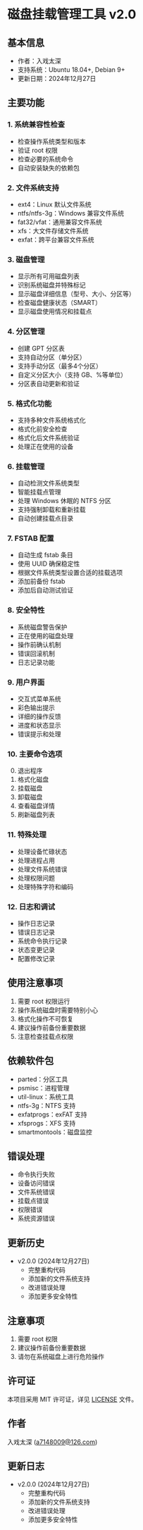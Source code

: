 # 磁盘挂载管理工具 v2.0

## 基本信息
- 作者：入戏太深
- 支持系统：Ubuntu 18.04+, Debian 9+
- 更新日期：2024年12月27日

## 主要功能

### 1. 系统兼容性检查
- 检查操作系统类型和版本
- 验证 root 权限
- 检查必要的系统命令
- 自动安装缺失的依赖包

### 2. 文件系统支持
- ext4：Linux 默认文件系统
- ntfs/ntfs-3g：Windows 兼容文件系统
- fat32/vfat：通用兼容文件系统
- xfs：大文件存储文件系统
- exfat：跨平台兼容文件系统

### 3. 磁盘管理
- 显示所有可用磁盘列表
- 识别系统磁盘并特殊标记
- 显示磁盘详细信息（型号、大小、分区等）
- 检查磁盘健康状态（SMART）
- 显示磁盘使用情况和挂载点

### 4. 分区管理
- 创建 GPT 分区表
- 支持自动分区（单分区）
- 支持手动分区（最多4个分区）
- 自定义分区大小（支持 GB、%等单位）
- 分区表自动更新和验证

### 5. 格式化功能
- 支持多种文件系统格式化
- 格式化前安全检查
- 格式化后文件系统验证
- 处理正在使用的设备

### 6. 挂载管理
- 自动检测文件系统类型
- 智能挂载点管理
- 处理 Windows 休眠的 NTFS 分区
- 支持强制卸载和重新挂载
- 自动创建挂载点目录

### 7. FSTAB 配置
- 自动生成 fstab 条目
- 使用 UUID 确保稳定性
- 根据文件系统类型设置合适的挂载选项
- 添加前备份 fstab
- 添加后自动测试验证

### 8. 安全特性
- 系统磁盘警告保护
- 正在使用的磁盘处理
- 操作前确认机制
- 错误回滚机制
- 日志记录功能

### 9. 用户界面
- 交互式菜单系统
- 彩色输出提示
- 详细的操作反馈
- 进度和状态显示
- 错误提示和处理

### 10. 主要命令选项
0. 退出程序
1. 格式化磁盘
2. 挂载磁盘
3. 卸载磁盘
4. 查看磁盘详情
5. 刷新磁盘列表

### 11. 特殊处理
- 处理设备忙碌状态
- 处理进程占用
- 处理文件系统错误
- 处理权限问题
- 处理特殊字符和编码

### 12. 日志和调试
- 操作日志记录
- 错误日志记录
- 系统命令执行记录
- 状态变更记录
- 配置修改记录

## 使用注意事项
1. 需要 root 权限运行
2. 操作系统磁盘时需要特别小心
3. 格式化操作不可恢复
4. 建议操作前备份重要数据
5. 注意检查挂载点权限

## 依赖软件包
- parted：分区工具
- psmisc：进程管理
- util-linux：系统工具
- ntfs-3g：NTFS 支持
- exfatprogs：exFAT 支持
- xfsprogs：XFS 支持
- smartmontools：磁盘监控

## 错误处理
- 命令执行失败
- 设备访问错误
- 文件系统错误
- 挂载点错误
- 权限错误
- 系统资源错误

## 更新历史
- v2.0.0 (2024年12月27日)
  * 完整重构代码
  * 添加新的文件系统支持
  * 改进错误处理
  * 添加更多安全特性

## 注意事项

1. 需要 root 权限
2. 建议操作前备份重要数据
3. 请勿在系统磁盘上进行危险操作

## 许可证

本项目采用 MIT 许可证，详见 [LICENSE](LICENSE) 文件。

## 作者

入戏太深 (a7148009@126.com)

## 更新日志

- v2.0.0 (2024年12月27日)
  * 完整重构代码
  * 添加新的文件系统支持
  * 改进错误处理
  * 添加更多安全特性
		